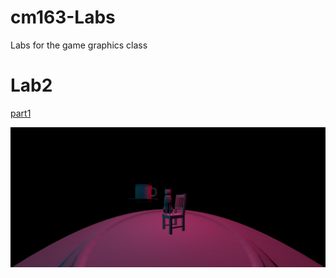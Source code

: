 # cm163-Labs
 Labs for the game graphics class

# Lab2
[part1](https://drive.google.com/file/d/1pWu6y_ckZrOspoGqalek8Jl1Z0oqBWdO/view?usp=sharing)

![part2](/images/lab2Part2.png)
